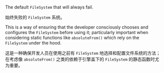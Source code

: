 The default `FileSystem` that will always fail.

始终失败的 `FileSystem` 系统。

This is a way of ensuring that the developer consciously chooses and
configures the `FileSystem` before using it; particularly important when
considering static functions like `absoluteFrom()` which rely on
the `FileSystem` under the hood.

这是一种确保开发人员在使用之前有 `FileSystem` 地选择和配置文件系统的方法；在考虑像
`absoluteFrom()` 之类的依赖于引擎盖下的 `FileSystem` 的静态函数时尤为重要。